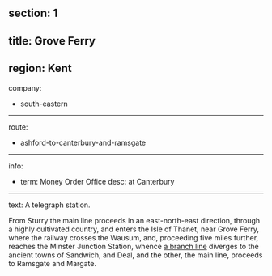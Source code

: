 section: 1
----
title: Grove Ferry
----
region: Kent
----
company:
- south-eastern
----
route:
- ashford-to-canterbury-and-ramsgate
----
info:
- term: Money Order Office
  desc: at Canterbury
----
text: A telegraph station.

From Sturry the main line proceeds in an east-north-east direction, through a highly cultivated country, and enters the Isle of Thanet, near Grove Ferry, where the railway crosses the Wausum, and, proceeding five miles further, reaches the Minster Junction Station, whence [a branch line](/routes/minster-junction-to-deal) diverges to the ancient towns of Sandwich, and Deal, and the other, the main line, proceeds to Ramsgate and Margate.
